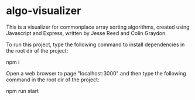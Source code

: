 # algo-visualizer

This is a visualizer for commonplace array sorting algorithms, created using Javascript and Express, written by Jesse Reed and Colin Graydon.

To run this project, type the following command to install dependencies in the root dir of the project:

npm i

Open a web browser to page "localhost:3000" and then type the following command in the root dir of the project:

npm run start

